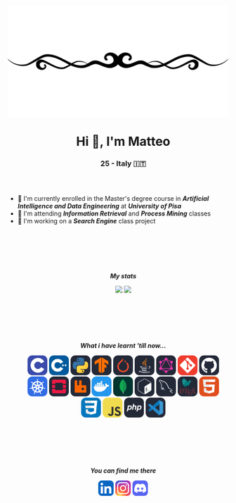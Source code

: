 <!-- TOP BANNER TO BE ADDED -->
<div>
<img align="center", src="./banners/HDivider.svg">
</div>

<!-- General informations -->
<div>
<ul align="center">

# Hi 👋, I'm Matteo
### 25 - Italy 🇮🇹

</ul>
</div>

##
<br>
<!-- Other infos -->
<div>

- 🔭 I'm currently enrolled in the Master's degree course in ***Artificial Intelligence and Data Engineering*** at ***University of Pisa***
- 🌱 I'm attending ***Information Retrieval*** and ***Process Mining*** classes
- 🔧 I'm working on a ***Search Engine*** class project
</div>

<br><br>

##
<br>
<!-- Personal GitHub statistics -->
<div>
<ul align="center">

***My stats***
</ul>

<ul align="center", href="https://github.com/anuraghazra/github-readme-stats">
<img height=140, src="https://github-readme-stats.vercel.app/api/top-langs/?username=PatatoBy&layout=compact&theme=dark&size_weight=0.5&count_weight=0.5">
<img height=140, src = "https://github-readme-stats.vercel.app/api?username=PatatoBy&show_icons=true&theme=dark">
</ul>
</div>
<br><br>

##
<br>
<!-- Code and Tools -->
<div>
<ul align="center">

***What i have learnt 'till now...***  
</ul>

<ul align="center">
<img src="./icons/C.svg" width="45">
<img src="./icons/CPP.svg" width="45">
<img src="./icons/Python-Dark.svg" width="45">
<img src="./icons/TensorFlow-Dark.svg" width="45">
<img src="./icons/PyTorch-Dark.svg" width="45">
<img src="./icons/Java-Dark.svg" width="45">
<img src="./icons/GraphQL-Dark.svg" width="45">
<img src="./icons/Git.svg" width="45">
<img src="./icons/Github-Dark.svg" width="45">
<img src="./icons/Kubernetes.svg" width="45">
<img src="./icons/OpenStack-Dark.svg" width="45">
<img src="./icons/RabbitMQ-Dark.svg" width="45">
<img src="./icons/Docker.svg" width="45">
<img src="./icons/MongoDB.svg" width="45">
<img src="./icons/Bash-Dark.svg" width="45">
<img src="./icons/MySQL-Dark.svg" width="45">
<img src="./icons/LaTeX-Dark.svg" width="45">
<img src="./icons/HTML.svg" width="45">
<img src="./icons/CSS.svg" width="45">
<img src="./icons/JavaScript.svg" width="45">
<img src="./icons/PHP-Dark.svg" width="45">
<img src="./icons/VSCode-Dark.svg" width="45">
</ul>

</div>
<br><br>

##
<br>
<!-- MY SOCIAL NETWORKS -->
<div>
<ul align="center">

***You can find me there***
</ul>
<ul align="center">
<img href="" src="./icons/LinkedIn.svg" width="35">
<img href="" src="./icons/Instagram.svg" width="35">
<img href="" src="./icons/Discord.svg" width="35">
</ul>
</div>

<!-- BOTTOM BANNER TO BE ADDED -->
<div>
</div>
